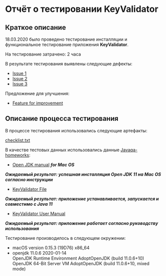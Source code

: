 # Отчёт о тестировании KeyValidator

## Краткое описание

18.03.2020 было проведено тестирование инсталляции и функциональное тестирование приложения **KeyValidator**.

На тестирование затрачено: 2 часа

В результате тестирования выявлены следующие дефекты:

* [Issue 1](https://github.com/yana-prokudina/keyvalidator/issues/1#issue-584002750)
* [Issue 2](https://github.com/yana-prokudina/keyvalidator/issues/2#issue-584026068)
* [Issue 3](https://github.com/yana-prokudina/keyvalidator/issues/3#issue-584029451)

Предложение для улучшения:

* [Feature for improvement](https://github.com/yana-prokudina/keyvalidator/issues/4#issue-584036017)

## Описание процесса тестирования

В процессе тестирования использовались следующие артефакты:

[checklist.txt](checklist.txt)

В качестве тестовых данных использовались данные [Javaqa-homeworks](https://github.com/netology-code/javaqa-homeworks/tree/master/intro):

* [Open JDK manual](https://github.com/netology-code/javaqa-homeworks/blob/master/intro/openjdk11-manual.md) ***for Mac OS***

***Ожидаемый результат: успешная инсталляция Open JDK 11 на Mac OS согласно инструкции***

* [KeyValidator File](https://github.com/netology-code/javaqa-homeworks/blob/master/intro/artifacts/KeyValidator.class)

***Ожидаемый результат: приложение устанавливается, запускается и совместимо с Java 11***

* [KeyValidator User Manual](https://github.com/netology-code/javaqa-homeworks/blob/master/intro/user-manual.md)

***Ожидаемый результат: приложение работает согласно руководству использования***

Тестирование производилось в следующем окружении:

* macOS version 0.15.3 (19D76) x86_64
* openjdk 11.0.6 2020-01-14  
OpenJDK Runtime Environment AdoptOpenJDK (build 11.0.6+10)  
OpenJDK 64-Bit Server VM AdoptOpenJDK (build 11.0.6+10, mixed mode)
